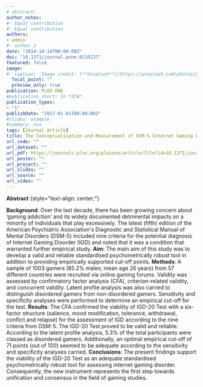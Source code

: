 ```yaml
---
# abstract: 
author_notes:
#- Equal contribution
#- Equal contribution
authors:
- admin
#- author 2
date: "2014-10-14T00:00:00Z"
doi: "10.1371/journal.pone.0110137"
featured: false
image:
#  caption: 'Image credit: [**Unsplash**](https://unsplash.com/photos/pLCdAaMFLTE)'
  focal_point: ""
  preview_only: true
publication: PLOS ONE
#publication_short: In *ICW*
publication_types:
- "1"
publishDate: "2017-01-01T00:00:00Z"
#slides: example
#summary: xxx
tags: [Journal Article]
title: The Conceptualisation and Measurement of DSM-5 Internet Gaming Disorder:The Development of the IGD-20 Test
url_code: ""
url_dataset: ""
url_pdf: https://journals.plos.org/plosone/article/file?id=10.1371/journal.pone.0110137&type=printable
url_poster: ""
url_project: ""
url_slides: ""
url_source: ""
url_video: ""
---
```

**Abstract**
{style="text-align: center;"}

**Background**: Over the last decade, there has been growing concern about ‘gaming addiction’ and its widely documented detrimental impacts on a minority of individuals that play excessively. The latest (fifth) edition of the American Psychiatric Association's Diagnostic and Statistical Manual of Mental Disorders (DSM-5) included nine criteria for the potential diagnosis of Internet Gaming Disorder (IGD) and noted that it was a condition that warranted further empirical study. **Aim**: The main aim of this study was to develop a valid and reliable standardised psychometrically robust tool in addition to providing empirically supported cut-off points. **Methods**: A sample of 1003 gamers (85.2% males; mean age 26 years) from 57 different countries were recruited via online gaming forums. Validity was assessed by confirmatory factor analysis (CFA), criterion-related validity, and concurrent validity. Latent profile analysis was also carried to distinguish disordered gamers from non-disordered gamers. Sensitivity and specificity analyses were performed to determine an empirical cut-off for the test. **Results**: The CFA confirmed the viability of IGD-20 Test with a six-factor structure (salience, mood modification, tolerance, withdrawal, conflict and relapse) for the assessment of IGD according to the nine criteria from DSM-5. The IGD-20 Test proved to be valid and reliable. According to the latent profile analysis, 5.3% of the total participants were classed as disordered gamers. Additionally, an optimal empirical cut-off of 71 points (out of 100) seemed to be adequate according to the sensitivity and specificity analyses carried. **Conclusions**: The present findings support the viability of the IGD-20 Test as an adequate standardised psychometrically robust tool for assessing internet gaming disorder. Consequently, the new instrument represents the first step towards unification and consensus in the field of gaming studies.